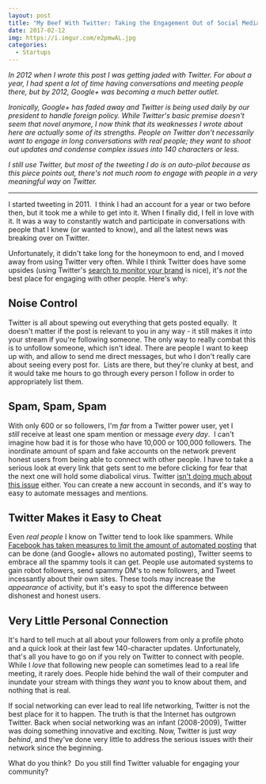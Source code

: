 ```yaml
---
layout: post
title: "My Beef With Twitter: Taking the Engagement Out of Social Media"
date: 2017-02-12
img: https://i.imgur.com/e2pmwAL.jpg
categories: 
  - Startups
---
```

*In 2012 when I wrote this post I was getting jaded with Twitter. For about a year, I had spent a lot of time having conversations and meeting people there, but by 2012, Google+ was becoming a much better outlet.*

*Ironically, Google+ has faded away and Twitter is being used daily by our president to handle foreign policy. While Twitter's basic premise doesn't seem that novel anymore, I now think that its weaknesses I wrote about here are actually some of its strengths. People on Twitter don't necessarily want to engage in long conversations with real people; they want to shoot out updates and condense complex issues into 140 characters or less.*

*I still use Twitter, but most of the tweeting I do is on auto-pilot because as this piece points out, there's not much room to engage with people in a very meaningful way on Twitter.*

-----

I started tweeting in 2011.  I think I had an account for a year or two before then, but it took me a while to get into it. When I finally did, I fell in love with it. It was a way to constantly watch and participate in conversations with people that I knew (or wanted to know), and all the latest news was breaking over on Twitter.

Unfortunately, it didn't take long for the honeymoon to end, and I moved away from using Twitter very often. While I think Twitter does have some upsides (using Twitter's [search to monitor your brand](http://wagepoint.com/blog/how-to-monitor-your-brand-on-social-media) is nice), it's _not_ the best place for engaging with other people. Here's why:

## Noise Control

Twitter is all about spewing out everything that gets posted equally.  It doesn't matter if the post is relevant to you in any way - it still makes it into your stream if you're following someone. The only way to really combat this is to unfollow someone, which isn't ideal. There are people I want to keep up with, and allow to send me direct messages, but who I don't really care about seeing every post for.  Lists are there, but they're clunky at best, and it would take me hours to go through every person I follow in order to appropriately list them.

## Spam, Spam, Spam

With only 600 or so followers, I'm _far_ from a Twitter power user, yet I _still_ receive at least one spam mention or message _every day_.  I can't imagine how bad it is for those who have 10,000 or 100,000 followers. The inordinate amount of spam and fake accounts on the network prevent honest users from being able to connect with other people. I have to take a serious look at every link that gets sent to me before clicking for fear that the next one will hold some diabolical virus. Twitter [isn't doing much about this issue](http://www.technologyreview.com/blog/mimssbits/26704/) either. You can create a new account in seconds, and it's way to easy to automate messages and mentions.

## Twitter Makes it Easy to Cheat

Even _real people_ I know on Twitter tend to look like spammers. While [Facebook has taken measures to limit the amount of automated posting](http://edgerankchecker.com/blog/2011/09/does-using-a-third-party-api-decrease-your-engagement-per-post/) that can be done (and Google+ allows no automated posting), Twitter seems to embrace all the spammy tools it can get. People use automated systems to gain robot followers, send spammy DM's to new followers, and Tweet incessantly about their own sites. These tools may increase the _appearance_ of activity, but it's easy to spot the difference between dishonest and honest users.

## Very Little Personal Connection

It's hard to tell much at all about your followers from only a profile photo and a quick look at their last few 140-character updates. Unfortunately, that's all you have to go on if you rely on Twitter to connect with people. While I _love_ that following new people can sometimes lead to a real life meeting, it rarely does. People hide behind the wall of their computer and inundate your stream with things they _want_ you to know about them, and nothing that is real.

If social networking can ever lead to real life networking, Twitter is not the best place for it to happen. The truth is that the Internet has outgrown Twitter. Back when social networking was an infant (2008-2009), Twitter was doing something innovative and exciting. Now, Twitter is just _way behind_, and they've done very little to address the serious issues with their network since the beginning.

What do you think?  Do you still find Twitter valuable for engaging your community?
